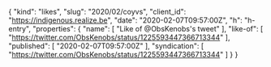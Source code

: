 {
  "kind": "likes",
  "slug": "2020/02/coyvs",
  "client_id": "https://indigenous.realize.be",
  "date": "2020-02-07T09:57:00Z",
  "h": "h-entry",
  "properties": {
    "name": [
      "Like of @ObsKenobs's tweet"
    ],
    "like-of": [
      "https://twitter.com/ObsKenobs/status/1225593447366713344"
    ],
    "published": [
      "2020-02-07T09:57:00Z"
    ],
    "syndication": [
      "https://twitter.com/ObsKenobs/status/1225593447366713344"
    ]
  }
}
